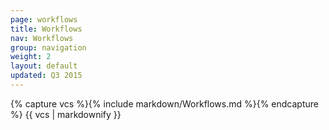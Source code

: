 ```yaml
---
page: workflows
title: Workflows
nav: Workflows
group: navigation
weight: 2
layout: default
updated: Q3 2015
---
```


<div class="docs-section">
		{% capture vcs %}{% include markdown/Workflows.md %}{% endcapture %}
		{{ vcs | markdownify }}
</div>
